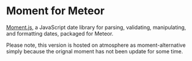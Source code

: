 # Moment for Meteor

[Moment.js](http://momentjs.com/), a JavaScript date library for parsing, validating, manipulating, and formatting dates, packaged for Meteor.

Please note, this version is hosted on atmosphere as moment-alternative simply because the orignal moment has not been update for some time.
